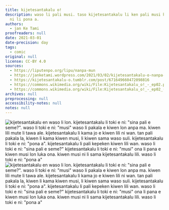 ```yaml
---
title: kijetesantakalu o!
description: waso li pali musi. taso kijetesantakalu li ken pali musi kin. pali tu
  ni li pona a.
authors:
  - jan Ke Tami
proofreaders: null
date: 2021-03-01
date-precision: day
tags:
  - comic
original: null
license: CC-BY 4.0
sources:
  - https://liputenpo.org/lipu/nanpa-mun
  - https://janketami.wordpress.com/2021/03/02/kijetesantakalu-o-nanpa-tu/
  - https://kijetesantakalu-o.tumblr.com/post/671649660472098816
  - https://commons.wikimedia.org/wiki/File:Kijetesantakalu_o!_-_ep02.png
  - https://commons.wikimedia.org/wiki/File:Kijetesantakalu_o!_-_ep02_(sitelen_pona).png
archives: null
preprocessing: null
accessibility-notes: null
notes: null
---
```


![kijetesantakalu en waso li lon. kijetesantakalu li toki e ni: "sina pali e seme?". waso li toki e ni: "musi" waso li pakala e kiwen lon anpa ma. kiwen lili mute li tawa ale. kijetesantakalu li kama jo e kiwen lili ni wan. tan pali pakala la, kiwen li kama kiwen musi, li kiwen sama waso suli. kijetesantakalu li toki e ni: "pona a". kijetesantakalu li pali kepeken kiwen lili wan. waso li toki e ni: "sina pali e seme?" kijetesantakalu li toki e ni: "musi" ona li pana e kiwen musi lon luka ona. kiwen musi ni li sama kijetesantakalu lili. waso li toki e ni: "pona a"](https://upload.wikimedia.org/wikipedia/commons/7/78/Kijetesantakalu_o%21_-_ep02.png)
![kijetesantakalu en waso li lon. kijetesantakalu li toki e ni: "sina pali e seme?". waso li toki e ni: "musi" waso li pakala e kiwen lon anpa ma. kiwen lili mute li tawa ale. kijetesantakalu li kama jo e kiwen lili ni wan. tan pali pakala la, kiwen li kama kiwen musi, li kiwen sama waso suli. kijetesantakalu li toki e ni: "pona a". kijetesantakalu li pali kepeken kiwen lili wan. waso li toki e ni: "sina pali e seme?" kijetesantakalu li toki e ni: "musi" ona li pana e kiwen musi lon luka ona. kiwen musi ni li sama kijetesantakalu lili. waso li toki e ni: "pona a"](https://upload.wikimedia.org/wikipedia/commons/6/68/Kijetesantakalu_o%21_-_ep02_%28sitelen_pona%29.png)